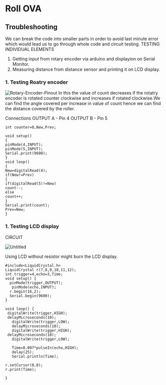 # Roll OVA
## Troubleshooting
We can break the code into smaller parts in order to avoid last minute error which would lead us to go through whole code and circuit testing.
TESTING INDIVIDUAL ELEMENTS
1. Getting input from rotary encoder via arduino and displayion on Serial Monitor.
2. Measuring distance from distance sensor and printing it on LCD display.

### 1. Testing Roatry encoder

![Rotary-Encoder-Pinout](https://user-images.githubusercontent.com/82231782/121569977-032d8f80-ca3f-11eb-8840-8a98afeabba4.jpg)
In this the value of count decreases if the rotatry encoder is rotated counter clockwise and increases if rotated clockwise.We can find the angle covered per increase in value of count hence we can find the distance covered by the roller.

Connections
OUTPUT A - Pin 4
OUTPUT B - Pin 5
```
int counter=0,New,Prev;

void setup()
{
pinMode(4,INPUT);
pinMode(5,INPUT);
Serial.print(9600);
}
void loop()
{
New=digitalRead(4);
if(New!=Prev)
{
if(digitalRead(5)!=New)
count--;        
else
count++;
}
Serial.print(count);
Prev=New;
}
```
### 1. Testing LCD display

CIRCUIT

![Untitled](https://user-images.githubusercontent.com/82231782/121810666-5db52e80-cc7f-11eb-945a-d1f5ab60286e.png)

Using LCD without resistor might burn the LCD display.

```
#include<LiquidCrystal.h>
LiquidCrystal r(7,8,9,10,11,12);
int trigger=4,echo=3,Time;
void setup() {
  pinMode(trigger,OUTPUT);
   pinMode(echo,INPUT);
  r.begin(16,2);
  Serial.begin(9600);
}

void loop() {
 digitalWrite(trigger,HIGH);
 delayMicroseconds(10);
   digitalWrite(trigger,LOW);
   delayMicroseconds(10);
   digitalWrite(trigger,HIGH);
 delayMicroseconds(10);
   digitalWrite(trigger,LOW);
   
   Time=0.007*pulseIn(echo,HIGH);
   delay(25);
   Serial.println(Time);
  
r.setCursor(0,0);
r.print(Time);
 
}
```
